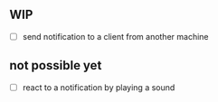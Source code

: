  ## WIP
 - [ ] send notification to a client from another machine

 ## not possible yet
 - [ ] react to a notification by playing a sound
